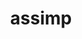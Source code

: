---
title: "assimp"
layout: cache
categories: [package, develop-2024-05-12]
meta: {"versions": ["5.4.0"], "compilers": ["gcc@=11.1.0", "gcc@=11.4.0"], "oss": ["ubuntu20.04", "ubuntu22.04"], "platforms": ["linux"], "targets": ["x86_64_v3"], "stacks": ["data-vis-sdk", "e4s", "root"], "num_specs": 2, "num_specs_by_stack": {"root": 2, "data-vis-sdk": 1, "e4s": 1}}
spec_details: [{"hash": "rbz3uibv3564hzlrbf767wgzdvzefhvk", "compiler": "gcc@=11.1.0", "versions": ["5.4.0"], "os": "ubuntu20.04", "platform": "linux", "target": "x86_64_v3", "variants": ["build_system=cmake", "build_type=Release", "generator=make", "~ipo", "+shared"], "stacks": ["root", "data-vis-sdk"], "size": "-", "tarball": "https://binaries.spack.io/releases/develop-2024-05-12/build_cache/linux-ubuntu20.04-x86_64_v3/gcc-11.1.0/assimp-5.4.0/linux-ubuntu20.04-x86_64_v3-gcc-11.1.0-assimp-5.4.0-rbz3uibv3564hzlrbf767wgzdvzefhvk.spack"}, {"hash": "zik2iy2eeq4wkt3nfbz6n4wdwd2rygu3", "compiler": "gcc@=11.4.0", "versions": ["5.4.0"], "os": "ubuntu22.04", "platform": "linux", "target": "x86_64_v3", "variants": ["build_system=cmake", "build_type=Release", "generator=make", "~ipo", "+shared"], "stacks": ["root", "e4s"], "size": "-", "tarball": "https://binaries.spack.io/releases/develop-2024-05-12/build_cache/linux-ubuntu22.04-x86_64_v3/gcc-11.4.0/assimp-5.4.0/linux-ubuntu22.04-x86_64_v3-gcc-11.4.0-assimp-5.4.0-zik2iy2eeq4wkt3nfbz6n4wdwd2rygu3.spack"}]
---